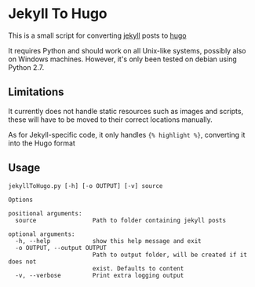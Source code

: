 # Jekyll To Hugo

This is a small script for converting [jekyll](https://jekyllrb.com) posts to [hugo](https://gohugo.io)

It requires Python and should work on all Unix-like systems, possibly also on Windows machines.
However, it's only been tested on debian using Python 2.7.


## Limitations

It currently does not handle static resources such as images and scripts, these will have to be moved to
their correct locations manually.

As for Jekyll-specific code, it only handles `{% highlight %}`, converting it into the Hugo format

## Usage

```
jekyllToHugo.py [-h] [-o OUTPUT] [-v] source

Options

positional arguments:
  source                Path to folder containing jekyll posts

optional arguments:
  -h, --help            show this help message and exit
  -o OUTPUT, --output OUTPUT
                        Path to output folder, will be created if it does not
                        exist. Defaults to content
  -v, --verbose         Print extra logging output
```
